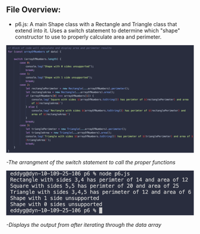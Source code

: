 ## File Overview:

- p6.js: A main Shape class with a Rectangle and Triangle class that extend into it. Uses a switch statement to determine which "shape" constructor to use to properly calculate area and perimeter.

<img src="./p6-code.png" alt="p6-code.png" width="" height="">
  
_-The arrangment of the switch statement to call the proper functions_

 <img src="./p6-console.png" alt="p6-console.png" width="" height="">
 
_-Displays the output from after iterating through the data array_

